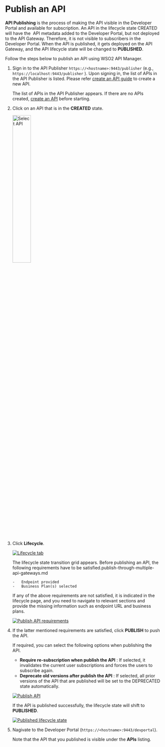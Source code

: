 # Publish an API

**API Publishing** is the process of making the API visible in the Developer Portal and available for subscription. An API in the lifecycle state CREATED will have the  API metadata added to the Developer Portal, but not deployed to the API Gateway. Therefore, it is not visible to subscribers in the Developer Portal. When the API is published, it gets deployed on the API Gateway, and the API lifecycle state will be changed to **PUBLISHED**. 

Follow the steps below to publish an API using WSO2 API Manager.

1.  Sign in to the API Publisher `https://<hostname>:9443/publisher` (e.g., `https://localhost:9443/publisher` ). Upon signing in, the list of APIs in the API Publisher is listed. Please refer [create an API guide](/learn/design-api/create-api/create-a-rest-api/) to create a new API. 

     The list of APIs in the API Publisher appears. If there are no APIs created, [create an API]({{base_path}}/learn/design-api/create-api/create-a-rest-api/) before starting.

2.  Click on an API that is in the **CREATED** state.

     <img src="{{base_path}}/assets/img/learn/select-created-api.png" alt="Select API" title="Select API" width="35%" />

3.  Click **Lifecycle**.

     [![Lifecycle tab]({{base_path}}/assets/img/learn/lifecycle-tab.png)]({{base_path}}/assets/img/learn/lifecycle-tab.png)

     The lifecycle state transition grid appears. Before publishing an API, the following requirements have to be satisfied.publish-through-multiple-api-gateways.md

        -   Endpoint provided
        -   Business Plan(s) selected
    
    If any of the above requirements are not satisfied, it is indicated in the lifecycle page, and you need to navigate to relevant sections and provide the missing information such as endpoint URL and business plans.
  
    [![Publish API requirements]({{base_path}}/assets/img/learn/publish-api-requirements.png)]({{base_path}}/assets/img/learn/publish-api-requirements.png)

    
4.  If the latter mentioned requirements are satisfied, click **PUBLISH** to push the API. 
    
     If required, you can select the following options when publishing the API. 

     -   **Require re-subscription when publish the API** : If selected, it invalidates the current user subscriptions and forces the users to subscribe again. 
     -   **Deprecate old versions after publish the API** : If selected, all prior versions of the API that are published will be set to the DEPRECATED state automatically.

     [![Publish API]({{base_path}}/assets/img/learn/publish-api.png)]({{base_path}}/assets/img/learn/publish-api.png) 
        
     If the API is published successfully, the lifecycle state will shift to **PUBLISHED**. 

     [![Published lifecycle state]({{base_path}}/assets/img/learn/api-state-change-to-publish.png)]({{base_path}}/assets/img/learn/api-state-change-to-publish.png) 
     
5. Nagivate to the Developer Portal (`https://<hostname>:9443/devportal`).
     
     Note that the API that you published is visible under the **APIs** listing.
